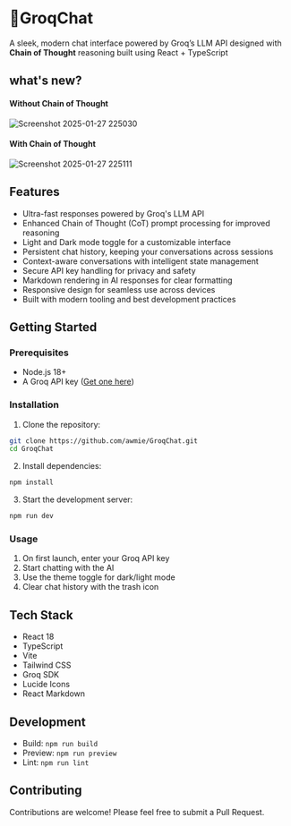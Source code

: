 # 💬GroqChat

A sleek, modern chat interface powered by Groq’s LLM API designed with **Chain of Thought** reasoning built using React + TypeScript

## what's new?
#### Without Chain of Thought
![Screenshot 2025-01-27 225030](https://github.com/user-attachments/assets/d3f1138d-e024-4030-b881-0ea0052ad5c4)

#### With Chain of Thought
![Screenshot 2025-01-27 225111](https://github.com/user-attachments/assets/9bde4328-5f5e-4076-8ea3-2f46f085284b)

## Features

- Ultra-fast responses powered by Groq's LLM API
- Enhanced Chain of Thought (CoT) prompt processing for improved reasoning
- Light and Dark mode toggle for a customizable interface
- Persistent chat history, keeping your conversations across sessions
- Context-aware conversations with intelligent state management
- Secure API key handling for privacy and safety
- Markdown rendering in AI responses for clear formatting
- Responsive design for seamless use across devices
- Built with modern tooling and best development practices
  
## Getting Started

### Prerequisites

- Node.js 18+ 
- A Groq API key ([Get one here](https://console.groq.com))

### Installation

1. Clone the repository:
```bash
git clone https://github.com/awmie/GroqChat.git
cd GroqChat
```

2. Install dependencies:
```bash
npm install
```

3. Start the development server:
```bash
npm run dev
```

### Usage

1. On first launch, enter your Groq API key
2. Start chatting with the AI
3. Use the theme toggle for dark/light mode
4. Clear chat history with the trash icon

## Tech Stack

- React 18
- TypeScript
- Vite
- Tailwind CSS
- Groq SDK
- Lucide Icons
- React Markdown

## Development

- Build: `npm run build`
- Preview: `npm run preview`
- Lint: `npm run lint`

## Contributing

Contributions are welcome! Please feel free to submit a Pull Request.
